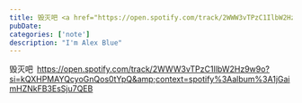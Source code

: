```yaml
---
title: 毁灭吧 <a href="https://open.spotify.com/track/2WWW3vTPzC1IlbW2Hz9w9o?si=kQXHPMAYQcyoGnQos0tYpQ&amp;context=spotify%3Aalbum%3A1jGaimHZNkFB3EsSju7QEB" target="_blank" rel="noopener noreferrer">https://open.spotify.com/track/2WWW3vTPzC1IlbW2Hz9w9o?
pubDate: 
categories: ['note']
description: "I'm Alex Blue"
---
```


毁灭吧 <a href="https://open.spotify.com/track/2WWW3vTPzC1IlbW2Hz9w9o?si=kQXHPMAYQcyoGnQos0tYpQ&amp;context=spotify%3Aalbum%3A1jGaimHZNkFB3EsSju7QEB" target="_blank" rel="noopener noreferrer">https://open.spotify.com/track/2WWW3vTPzC1IlbW2Hz9w9o?si=kQXHPMAYQcyoGnQos0tYpQ&amp;context=spotify%3Aalbum%3A1jGaimHZNkFB3EsSju7QEB</a>